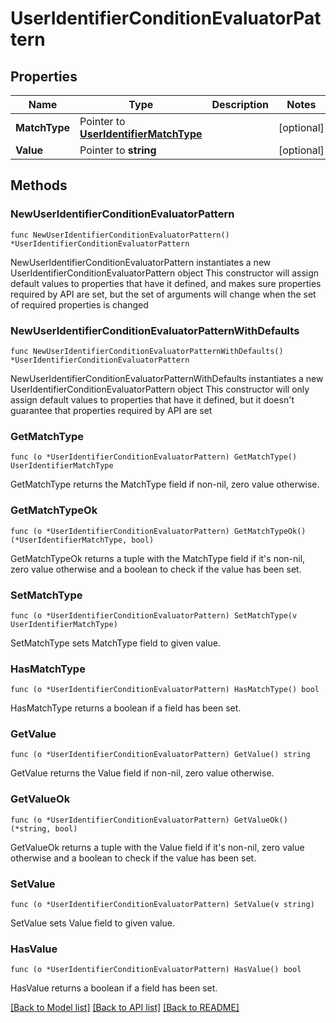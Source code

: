 # UserIdentifierConditionEvaluatorPattern

## Properties

Name | Type | Description | Notes
------------ | ------------- | ------------- | -------------
**MatchType** | Pointer to [**UserIdentifierMatchType**](UserIdentifierMatchType.md) |  | [optional] 
**Value** | Pointer to **string** |  | [optional] 

## Methods

### NewUserIdentifierConditionEvaluatorPattern

`func NewUserIdentifierConditionEvaluatorPattern() *UserIdentifierConditionEvaluatorPattern`

NewUserIdentifierConditionEvaluatorPattern instantiates a new UserIdentifierConditionEvaluatorPattern object
This constructor will assign default values to properties that have it defined,
and makes sure properties required by API are set, but the set of arguments
will change when the set of required properties is changed

### NewUserIdentifierConditionEvaluatorPatternWithDefaults

`func NewUserIdentifierConditionEvaluatorPatternWithDefaults() *UserIdentifierConditionEvaluatorPattern`

NewUserIdentifierConditionEvaluatorPatternWithDefaults instantiates a new UserIdentifierConditionEvaluatorPattern object
This constructor will only assign default values to properties that have it defined,
but it doesn't guarantee that properties required by API are set

### GetMatchType

`func (o *UserIdentifierConditionEvaluatorPattern) GetMatchType() UserIdentifierMatchType`

GetMatchType returns the MatchType field if non-nil, zero value otherwise.

### GetMatchTypeOk

`func (o *UserIdentifierConditionEvaluatorPattern) GetMatchTypeOk() (*UserIdentifierMatchType, bool)`

GetMatchTypeOk returns a tuple with the MatchType field if it's non-nil, zero value otherwise
and a boolean to check if the value has been set.

### SetMatchType

`func (o *UserIdentifierConditionEvaluatorPattern) SetMatchType(v UserIdentifierMatchType)`

SetMatchType sets MatchType field to given value.

### HasMatchType

`func (o *UserIdentifierConditionEvaluatorPattern) HasMatchType() bool`

HasMatchType returns a boolean if a field has been set.

### GetValue

`func (o *UserIdentifierConditionEvaluatorPattern) GetValue() string`

GetValue returns the Value field if non-nil, zero value otherwise.

### GetValueOk

`func (o *UserIdentifierConditionEvaluatorPattern) GetValueOk() (*string, bool)`

GetValueOk returns a tuple with the Value field if it's non-nil, zero value otherwise
and a boolean to check if the value has been set.

### SetValue

`func (o *UserIdentifierConditionEvaluatorPattern) SetValue(v string)`

SetValue sets Value field to given value.

### HasValue

`func (o *UserIdentifierConditionEvaluatorPattern) HasValue() bool`

HasValue returns a boolean if a field has been set.


[[Back to Model list]](../README.md#documentation-for-models) [[Back to API list]](../README.md#documentation-for-api-endpoints) [[Back to README]](../README.md)


